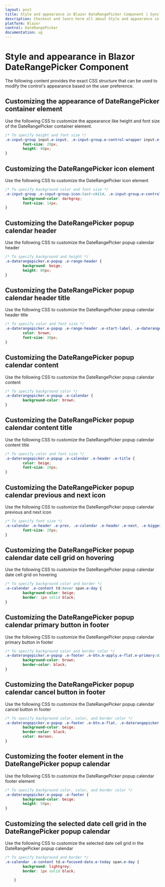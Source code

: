 ```yaml
---
layout: post
title: Style and appearance in Blazor DateRangePicker Component | Syncfusion
description: Checkout and learn here all about Style and appearance in Syncfusion Blazor DateRangePicker component and more.
platform: Blazor
control: DateRangePicker
documentation: ug
---
```


# Style and appearance in Blazor DateRangePicker Component

The following content provides the exact CSS structure that can be used to modify the control's appearance based on the user preference.

## Customizing the appearance of DateRangePicker container element

Use the following CSS to customize the appearance like height and font size of the DateRangePicker container element.

```css
/* To specify height and font size */
.e-input-group input.e-input, .e-input-group.e-control-wrapper input.e-input {
        font-size: 20px;
        height: 40px;
}
```

## Customizing the DateRangePicker icon element

Use the following CSS to customize the DateRangePicker icon element

```css
/* To specify background color and font size */
.e-input-group .e-input-group-icon:last-child, .e-input-group.e-control-wrapper .e-input-group-icon:last-child {
        background-color: darkgray;
        font-size: 14px;
}
```

## Customizing the DateRangePicker popup calendar header

Use the following CSS to customize the DateRangePicker popup calendar header

```css
/* To specify background and height */
.e-daterangepicker.e-popup .e-range-header {
        background: beige;
        height: 80px;
}
```

## Customizing the DateRangePicker popup calendar header title

Use the following CSS to customize the DateRangePicker popup calendar header title

```css
/* To specify color and font size */
.e-daterangepicker.e-popup .e-range-header .e-start-label, .e-daterangepicker.e-popup .e-range-header .e-end-label {
        color: brown;
        font-size: 30px;
}
```

## Customizing the DateRangePicker popup calendar content

Use the following CSS to customize the DateRangePicker popup calendar content

```css
/* To specify background color */
.e-daterangepicker.e-popup .e-calendar {
        background-color: brown;
}
```

## Customizing the DateRangePicker popup calendar content title

Use the following CSS to customize the DateRangePicker popup calendar content title

```css
/* To specify color and font size */
.e-daterangepicker.e-popup .e-calendar .e-header .e-title {
        color: beige;
        font-size: 20px;
}
```

## Customizing the DateRangePicker popup calendar previous and next icon

Use the following CSS to customize the DateRangePicker popup calendar previous and next icon

```css
/* To specify font size */
.e-calendar .e-header .e-prev, .e-calendar .e-header .e-next, .e-bigger.e-small .e-calendar .e-header .e-prev, .e-bigger.e-small .e-calendar .e-header .e-next {
        font-size: 20px;
}
```

## Customizing the DateRangePicker popup calendar date cell grid on hovering

Use the following CSS to customize the DateRangePicker popup calendar date cell grid on hovering

```css
/* To specify background color and border */
.e-calendar .e-content td:hover span.e-day {
        background-color: beige;
        border: 1px solid black;   
}
```

## Customizing the DateRangePicker popup calendar primary button in footer

Use the following CSS to customize the DateRangePicker popup calendar primary button in footer

```css
/* To specify background color and border color */
.e-daterangepicker.e-popup .e-footer .e-btn.e-apply.e-flat.e-primary:disabled, .e-daterangepicker.e-popup .e-footer .e-btn.e-apply.e-flat.e-primary:disabled, .e-daterangepicker.e-popup .e-footer .e-css.e-btn.e-apply.e-flat.e-primary:disabled, .e-daterangepicker.e-popup .e-footer .e-css.e-btn.e-apply.e-flat.e-primary:disabled {
        background-color: brown;
        border-color: black;  
}
```

## Customizing the DateRangePicker popup calendar cancel button in footer

Use the following CSS to customize the DateRangePicker popup calendar cancel button in footer

```css
/* To specify background color, color, and border color */
.e-daterangepicker.e-popup .e-footer .e-btn.e-flat, .e-daterangepicker.e-popup .e-footer .e-css.e-btn.e-flat {
        background-color: beige;
        border-color: black;
        color: maroon;
}
```

## Customizing the footer element in the DateRangePicker popup calendar 

Use the following CSS to customize the DateRangePicker popup calendar footer element

```css
/* To specify background color, color, and border color */
.e-daterangepicker.e-popup .e-footer {
        background-color: beige;
        height: 50px;
}
```

## Customizing the selected date cell grid in the DateRangePicker popup calendar 

Use the following CSS to customize the selected date cell grid in the DateRangePicker popup calendar 

```css
/* To specify background and border */
.e-calendar .e-content td.e-focused-date.e-today span.e-day {
        background: lightgrey;
        border: 1px solid black;
        
    }
```